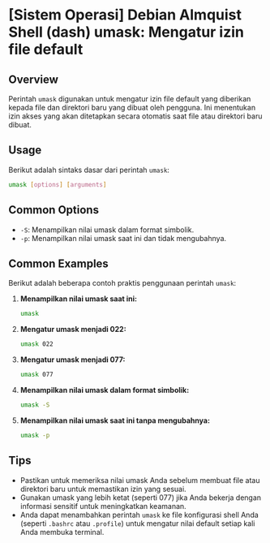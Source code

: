 # [Sistem Operasi] Debian Almquist Shell (dash) umask: Mengatur izin file default

## Overview
Perintah `umask` digunakan untuk mengatur izin file default yang diberikan kepada file dan direktori baru yang dibuat oleh pengguna. Ini menentukan izin akses yang akan ditetapkan secara otomatis saat file atau direktori baru dibuat.

## Usage
Berikut adalah sintaks dasar dari perintah `umask`:

```bash
umask [options] [arguments]
```

## Common Options
- `-S`: Menampilkan nilai umask dalam format simbolik.
- `-p`: Menampilkan nilai umask saat ini dan tidak mengubahnya.

## Common Examples
Berikut adalah beberapa contoh praktis penggunaan perintah `umask`:

1. **Menampilkan nilai umask saat ini:**
   ```bash
   umask
   ```

2. **Mengatur umask menjadi 022:**
   ```bash
   umask 022
   ```

3. **Mengatur umask menjadi 077:**
   ```bash
   umask 077
   ```

4. **Menampilkan nilai umask dalam format simbolik:**
   ```bash
   umask -S
   ```

5. **Menampilkan nilai umask saat ini tanpa mengubahnya:**
   ```bash
   umask -p
   ```

## Tips
- Pastikan untuk memeriksa nilai umask Anda sebelum membuat file atau direktori baru untuk memastikan izin yang sesuai.
- Gunakan umask yang lebih ketat (seperti 077) jika Anda bekerja dengan informasi sensitif untuk meningkatkan keamanan.
- Anda dapat menambahkan perintah `umask` ke file konfigurasi shell Anda (seperti `.bashrc` atau `.profile`) untuk mengatur nilai default setiap kali Anda membuka terminal.